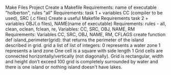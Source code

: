 Make Files
Project
Create a Makefile
Requirements: name of executable "holberton", rules "all"
Requirements: task 1 + variables CC (compiler to be used), SRC (.c files)
Create a useful Makefile
Requirements task 2 + variables OBJ(.o files), NAME(name of executable)
Requirements: rules - all, clean, oclean, fclean, re, Variables: CC, SRC, OBJ, NAME, RM
Requirements: Variables CC, SRC, OBJ, NAME, RM, CFLAGS
create function def island_perimeter(grid): that returns the perimeter of the island described in grid.
grid a list of list of integers:
0 represents a water zone
1 represents a land zone
One cell is a square with side length 1
Grid cells are connected horizontally/vertically (not diagonally).
Grid is rectangular, width and height don’t exceed 100
grid is completely surrounded by water and there is one island or nothing
island doesn't have lakes.
